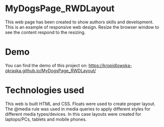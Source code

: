 # MyDogsPage_RWDLayout

This web page has been created to show authors skills and development. This is an example of responsive web design. Resize the browser window to see the content respond to the resizing.

# Demo

You can find the demo of this project on: https://kropidlowska-okraska.github.io/MyDogsPage_RWDLayout/

# Technologies used

This web is built HTML and CSS. Floats were used to create proper layout. The @media rule was used in media queries to apply different styles for different media types/devices. In this case layouts were created for laptops/PCs, tablets and mobile phones.
